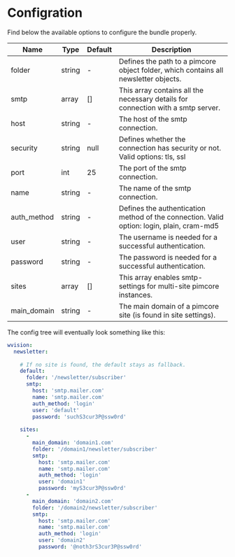 # Configration

Find below the available options to configure the bundle properly.

| Name        | Type   | Default | Description                                                                               |
|-------------|--------|---------|-------------------------------------------------------------------------------------------|
| folder      | string | -       | Defines the path to a pimcore object folder, which contains all newsletter objects.       |
| smtp        | array  | []      | This array contains all the necessary details for connection with a smtp server.          |
| host        | string | -       | The host of the smtp connection.                                                          |
| security    | string | null    | Defines whether the connection has security or not. Valid options: tls, ssl               |
| port        | int    | 25      | The port of the smtp connection.                                                          |
| name        | string | -       | The name of the smtp connection.                                                          |
| auth_method | string | -       | Defines the authentication method of the connection. Valid option: login, plain, cram-md5 |
| user        | string | -       | The username is needed for a successful authentication.                                   |
| password    | string | -       | The password is needed for a successful authentication.                                   |
| sites       | array  | []      | This array enables smtp-settings for multi-site pimcore instances.                        |
| main_domain | string | -       | The main domain of a pimcore site (is found in site settings).                            |

The config tree will eventually look something like this:

```yaml
wvision:
  newsletter:
  
    # If no site is found, the default stays as fallback.
    default:
      folder: '/newsletter/subscriber'
      smtp:
        host: 'smtp.mailer.com'
        name: 'smtp.mailer.com'
        auth_method: 'login'
        user: 'default'
        password: 'suchS3cur3P@ssw0rd'
        
    sites:
      -
        main_domain: 'domain1.com'
        folder: '/domain1/newsletter/subscriber'
        smtp:
          host: 'smtp.mailer.com'
          name: 'smtp.mailer.com'
          auth_method: 'login'
          user: 'domain1'
          password: 'myS3cur3P@ssw0rd'
      -
        main_domain: 'domain2.com'
        folder: '/domain2/newsletter/subscriber'
        smtp:
          host: 'smtp.mailer.com'
          name: 'smtp.mailer.com'
          auth_method: 'login'
          user: 'domain2'
          password: '@noth3rS3cur3P@ssw0rd'
```